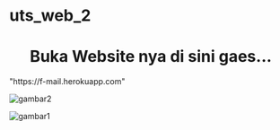 # uts_web_2

<h1 align='center'>
 Buka Website nya di sini gaes...
</h1>
"https://f-mail.herokuapp.com"

![gambar2](https://user-images.githubusercontent.com/72137450/165884242-c1d8155a-a850-4a22-952e-9559915ef94b.jpg)

![gambar1](https://user-images.githubusercontent.com/72137450/165884296-ca5554f3-d702-48de-905a-1b5206318e61.jpg)


